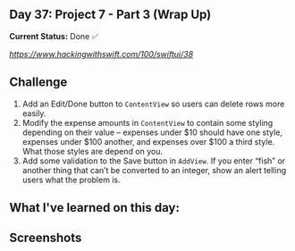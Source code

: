 

## Day 37: Project 7 - Part 3 (Wrap Up)

**Current Status:**  Done ✅

*https://www.hackingwithswift.com/100/swiftui/38*


## Challenge
1. Add an Edit/Done button to `ContentView` so users can delete rows more easily.
2. Modify the expense amounts in `ContentView` to contain some styling depending on their value – expenses under $10 should have one style, expenses under $100 another, and expenses over $100 a third style. What those styles are depend on you.
3. Add some validation to the Save button in `AddView`. If you enter “fish” or another thing that can’t be converted to an integer, show an alert telling users what the problem is.


## What I've learned on this day:



## Screenshots
